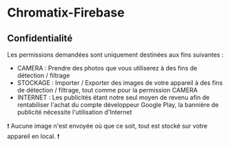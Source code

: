 # Chromatix-Firebase

## Confidentialité

Les permissions demandées sont uniquement destinées aux fins suivantes :
  - CAMERA : Prendre des photos que vous utiliserez à des fins de détection / filtrage  
  - STOCKAGE : Importer / Exporter des images de votre appareil à des fins de détection / filtrage, tout comme pour la permission CAMERA 
  - INTERNET : Les publicités étant notre seul moyen de revenu afin de rentabiliser l'achat du compte développeur Google Play, la bannière de publicité nécessite l'utilisation d'Internet  


:exclamation: Aucune image n'est envoyée où que ce soit, tout est stocké sur votre appareil en local. :exclamation:  
 
